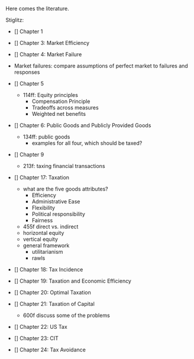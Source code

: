 Here comes the literature.

Stiglitz:
- [] Chapter 1
- [] Chapter 3: Market Efficiency
- [] Chapter 4: Market Failure
- Market failures: compare assumptions of perfect market to failures and responses
- [] Chapter 5
  - 114ff: Equity principles
    - Compensation Principle
    - Tradeoffs across measures
    - Weighted net benefits

- [] Chapter 6: Public Goods and Publicly Provided Goods
  - 134ff: public goods
    - examples for all four, which should be taxed?
- [] Chapter 9
  - 213f: taxing financial transactions
- [] Chapter 17: Taxation
  - what are the five goods attributes?
    - Efficiency
    - Administrative Ease
    - Flexibility
    - Political responsibility
    - Fairness
  - 455f direct vs. indirect
  - horizontal equity
  - vertical equity
  - general framework
    - utilitarianism
    - rawls
- [] Chapter 18: Tax Incidence
- [] Chapter 19: Taxation and Economic Efficiency
- [] Chapter 20: Optimal Taxation
- [] Chapter 21: Taxation of Capital
  - 600f discuss some of the problems
- [] Chapter 22: US Tax
- [] Chapter 23: CIT
- [] Chapter 24: Tax Avoidance
